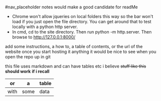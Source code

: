 #nav_placeholder notes would make a good candidate for readMe

- Chrome won't allow jqueries on local folders this way so the bar won't load if you just open the file directory. You can get around that to test locally with a python http server.
- In cmd, cd to the site directory. Then run python -m http.server. Then browse to http://127.0.0.1:8000/ 


add some instructions, a how to, a table of contents, or the url of the website once you start hosting it
anything it would be nice to see when you open the repo up in git

this file uses markdown and can have tables etc i believe
~~stuff like this~~ **should work** __if i recall__

| or | a | table |
|----|----|-------|
| with | some | data |
